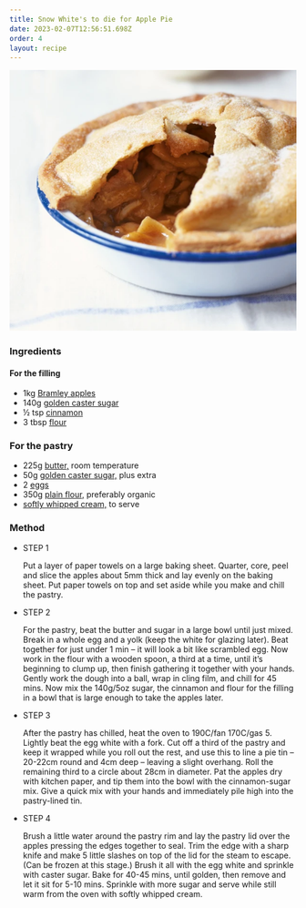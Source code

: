 ```yaml
---
title: Snow White's to die for Apple Pie
date: 2023-02-07T12:56:51.698Z
order: 4
layout: recipe
---
```

![](../uploads/apple-pie.webp)

### Ingredients

#### For the filling

* 1kg [Bramley apples](https://www.bbcgoodfood.com/glossary/bramley-apple-glossary)
* 140g [golden caster sugar](https://www.bbcgoodfood.com/glossary/sugar-glossary)
* ½ tsp [cinnamon](https://www.bbcgoodfood.com/glossary/cinnamon-glossary)
* 3 tbsp [flour](https://www.bbcgoodfood.com/glossary/flour-glossary)

### For the pastry

* 225g [butter,](https://www.bbcgoodfood.com/glossary/butter-glossary) room temperature
* 50g [golden caster sugar,](https://www.bbcgoodfood.com/glossary/sugar-glossary) plus extra
* 2 [eggs](https://www.bbcgoodfood.com/glossary/egg-glossary)
* 350g [plain flour,](https://www.bbcgoodfood.com/glossary/flour-glossary) preferably organic
* [softly whipped cream,](https://www.bbcgoodfood.com/glossary/cream-glossary) to serve

### Method

* STEP 1

  Put a layer of paper towels on a large baking sheet. Quarter, core, peel and slice the apples about 5mm thick and lay evenly on the baking sheet. Put paper towels on top and set aside while you make and chill the pastry.
* STEP 2

  For the pastry, beat the butter and sugar in a large bowl until just mixed. Break in a whole egg and a yolk (keep the white for glazing later). Beat together for just under 1 min – it will look a bit like scrambled egg. Now work in the flour with a wooden spoon, a third at a time, until it’s beginning to clump up, then finish gathering it together with your hands. Gently work the dough into a ball, wrap in cling film, and chill for 45 mins. Now mix the 140g/5oz sugar, the cinnamon and flour for the filling in a bowl that is large enough to take the apples later.
* STEP 3

  After the pastry has chilled, heat the oven to 190C/fan 170C/gas 5. Lightly beat the egg white with a fork. Cut off a third of the pastry and keep it wrapped while you roll out the rest, and use this to line a pie tin – 20-22cm round and 4cm deep – leaving a slight overhang. Roll the remaining third to a circle about 28cm in diameter. Pat the apples dry with kitchen paper, and tip them into the bowl with the cinnamon-sugar mix. Give a quick mix with your hands and immediately pile high into the pastry-lined tin.
* STEP 4

  Brush a little water around the pastry rim and lay the pastry lid over the apples pressing the edges together to seal. Trim the edge with a sharp knife and make 5 little slashes on top of the lid for the steam to escape. (Can be frozen at this stage.) Brush it all with the egg white and sprinkle with caster sugar. Bake for 40-45 mins, until golden, then remove and let it sit for 5-10 mins. Sprinkle with more sugar and serve while still warm from the oven with softly whipped cream.